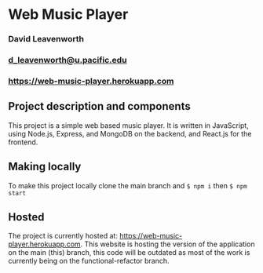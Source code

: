 # Web Music Player
### David Leavenworth
### d_leavenworth@u.pacific.edu
### https://web-music-player.herokuapp.com

## Project description and components
This project is a simple web based music player. It is written in JavaScript, using Node.js, Express, and MongoDB on the backend, and React.js for the frontend.

## Making locally
To make this project locally clone the main branch and ```$ npm i``` then ```$ npm start```

## Hosted
The project is currently hosted at: https://web-music-player.herokuapp.com. This website is hosting the version of the application on the main (this) branch, this code will be outdated as most of the work is currently being on the functional-refactor branch.
